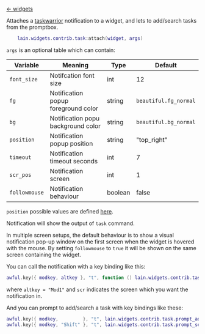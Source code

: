 [<- widgets](https://github.com/copycat-killer/lain/wiki/Widgets)

Attaches a [taskwarrior](http://taskwarrior.org) notification to a widget, and lets to add/search tasks from the promptbox.

```lua
    lain.widgets.contrib.task:attach(widget, args)
```

`args` is an optional table which can contain:

Variable | Meaning | Type | Default
--- | --- | --- | ---
`font_size` | Notifcation font size | int | 12
`fg` | Notification popup foreground color | string | `beautiful.fg_normal`
`bg` | Notification popu background color | string | `beautiful.bg_normal`
`position` | Notification popup position | string | "top_right"
`timeout` | Notification timeout seconds | int | 7
`scr_pos` | Notification screen | int | 1
`followmouse` | Notification behaviour | boolean | false

`position` possible values are defined [here](http://awesome.naquadah.org/doc/api/modules/naughty.html#notify).

Notification will show the output of `task` command.

In multiple screen setups, the default behaviour is to show a visual notification pop-up window on the first screen when the widget is hovered with the mouse. By setting `followmouse` to `true` it will be shown on the same screen containing the widget.

You can call the notification with a key binding like this:

```lua
awful.key({ modkey, altkey }, "t", function () lain.widgets.contrib.task.show(scr) end),
```

where ``altkey = "Mod1"`` and `scr` indicates the screen which you want the notification in.

And you can prompt to add/search a task with key bindings like these:

```lua
awful.key({ modkey,         }, "t", lain.widgets.contrib.task.prompt_add),
awful.key({ modkey, "Shift" }, "t", lain.widgets.contrib.task.prompt_search),
```